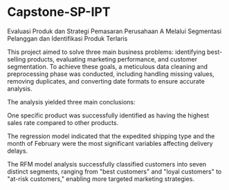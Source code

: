 # Capstone-SP-IPT
Evaluasi Produk dan Strategi  Pemasaran Perusahaan A  Melalui Segmentasi Pelanggan dan Identifikasi Produk Terlaris

This project aimed to solve three main business problems: identifying best-selling products, evaluating marketing performance, and customer segmentation. To achieve these goals, a meticulous data cleaning and preprocessing phase was conducted, including handling missing values, removing duplicates, and converting date formats to ensure accurate analysis.

The analysis yielded three main conclusions:

One specific product was successfully identified as having the highest sales rate compared to other products.

The regression model indicated that the expedited shipping type and the month of February were the most significant variables affecting delivery delays.

The RFM model analysis successfully classified customers into seven distinct segments, ranging from "best customers" and "loyal customers" to "at-risk customers," enabling more targeted marketing strategies.
